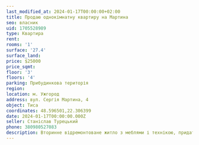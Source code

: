 ```yaml
---
last_modified_at: 2024-01-17T00:00:00+02:00
title: Продаю однокімнатну квартиру на Мартина
seo: власник
uid: 1705528989
type: Квартира
rent:
rooms: '1'
surface: '27.4'
surface_land:
price: $25000
price_sqmt:
floor: '3'
floors: '4'
parking: Прибудинкова територія
region:
location: м. Ужгород
address: вул. Сергія Мартина, 4
object: Тиса
coordinates: 48.596501,22.306399
date: 2024-01-17T00:00:00.000Z
seller: Станіслав Турецький
phone: 380980527083
description: Вторинне відремонтоване житло з меблями і технікою, придатне для проживання
---
```

